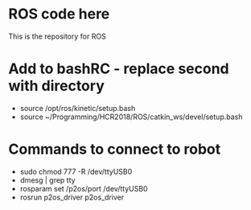 # ROS code here
This is the repository for ROS

# Add to bashRC - replace second with directory
* source /opt/ros/kinetic/setup.bash
* source ~/Programming/HCR2018/ROS/catkin_ws/devel/setup.bash

 # Commands to connect to robot
* sudo chmod 777 -R /dev/ttyUSB0
* dmesg | grep tty
* rosparam set /p2os/port /dev/ttyUSB0
* rosrun p2os_driver p2os_driver 
